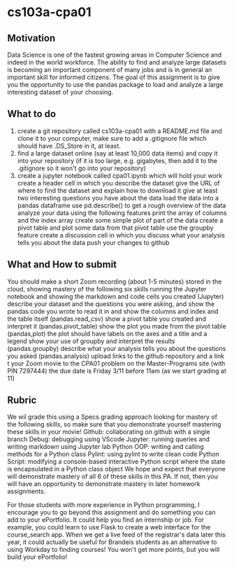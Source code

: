 # cs103a-cpa01
## Motivation 
Data Science is one of the fastest growing areas in Computer Science and indeed in the world workforce. The ability to find and analyze large datasets is becoming an important component of many jobs and is in general an important skill for informed citizens. The goal of this assignment is to give you the opportunity to use the pandas package to load and analyze a large interesting dataset of your choosing.

## What to do
1. create a git repository called cs103a-cpa01 with a README.md file and clone it to your computer, make sure to add a .gitignore file which should have .DS_Store in it, at least.
2. find a large dataset online (say at least 10,000 data items) and copy it into your repository (if it is too large, e.g. gigabytes, then add it to the .gitignore so it won't go into your repository)
3. create a jupyter notebook called cpa01.ipynb which will hold your work
create a header cell in which you 
describe the dataset
give the URL of where to find the dataset and explain how to download it
give at least two interesting questions you have about the data 
load the data into a pandas dataframe
use pd.describe() to get a rough overview of the data
analyze your data using the following features
print the array of columns and the index array
create some simple plot of part of the data
create a pivot table and plot some data from that pivot table
use the groupby feature
create a discussion cell in which you discuss what your analysis tells you about the data
push your changes to github




## What and How to submit

You should make a short Zoom recording (about 1-5 minutes) stored in the cloud, showing mastery of the following six skills
running the Jupyter notebook and showing the markdown and code cells you created (Jupyter)
describe your dataset and the questions you were asking, and show the pandas code you wrote to read it in and show the columns and index and the table itself (pandas.read_csv)
show a pivot table you created and interpret it (pandas.pivot_table)
show the plot you made from the pivot table (pandas,plot) the plot should have labels on the axes and a title and a legend
show your use of groupby and interpret the results (pandas.groupby)
describe what your analysis tells you about the questions you asked (pandas.analysis)
upload links to the github repository and a link t your Zoom movie to the CPA01 problem on the Master-Programs site (with PIN 7297444)
the due date is Friday 3/11 before 11am (as we start grading at 11)


## Rubric
We wil grade this using a Specs grading approach looking for mastery of the following skills, so make sure that you demonstrate yourself mastering these skills in your movie!
Github: collaborating on github with a single branch
Debug: debugging using VScode
Jupyter: running queries and writing markdown using Jupyter lab
Python OOP: writing and calling methods for a Python class
Pylint: using pylint to write clean code
Python Script: modifying a console-based interactive Python script where the state is encapsulated in a Python class object
We hope and expect that everyone will demonstrate mastery of all 6 of these skills in this PA. If not, then you will have an opportunity to demonstrate mastery in later homework assignments.

For those students with more experience in Python programming, I encourage you to go beyond this assignment and do something you can add to your ePortfolio. It could help you find an internship or job. For example, you could learn to use Flask to create a web interface for the course_search app. When we get a live feed of the registrar's data later this year, it could actually be useful for Brandeis students as an alternative to using Workday to finding courses!
You won't get more points, but you will build your ePortfolio!
